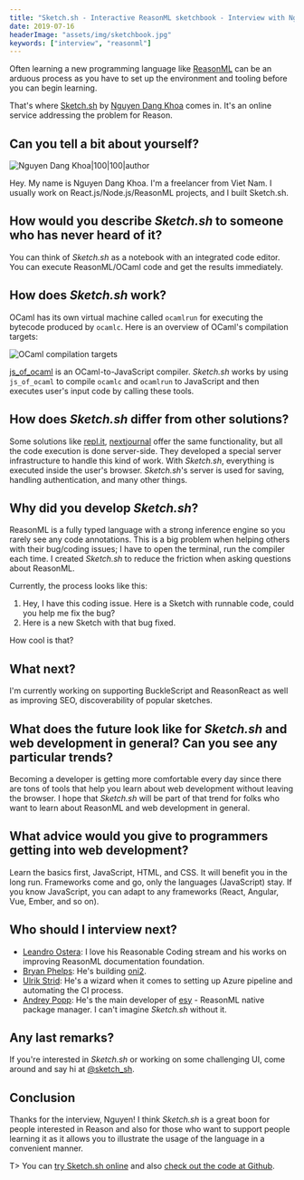 ```yaml
---
title: "Sketch.sh - Interactive ReasonML sketchbook - Interview with Nguyen Dang Khoa"
date: 2019-07-16
headerImage: "assets/img/sketchbook.jpg"
keywords: ["interview", "reasonml"]
---
```


Often learning a new programming language like [ReasonML](https://reasonml.github.io) can be an arduous process as you have to set up the environment and tooling before you can begin learning.

That's where [Sketch.sh](https://sketch.sh) by [Nguyen Dang Khoa](https://twitter.com/thangngoc89) comes in. It's an online service addressing the problem for Reason.

## Can you tell a bit about yourself?

![Nguyen Dang Khoa|100|100|author](https://www.gravatar.com/avatar/8378133c824f6d2fd4e89d98bd4e8d87?s=200")

Hey. My name is Nguyen Dang Khoa. I'm a freelancer from Viet Nam. I usually work on React.js/Node.js/ReasonML projects, and I built Sketch.sh.

## How would you describe _Sketch.sh_ to someone who has never heard of it?

You can think of _Sketch.sh_ as a notebook with an integrated code editor. You can execute ReasonML/OCaml code and get the results immediately.

## How does _Sketch.sh_ work?

OCaml has its own virtual machine called `ocamlrun` for executing the bytecode produced by `ocamlc`. Here is an overview of OCaml's compilation targets:

![OCaml compilation targets](assets/img/sketch.png)

[js_of_ocaml](https://github.com/ocsigen/js_of_ocaml/) is an OCaml-to-JavaScript compiler. _Sketch.sh_ works by using `js_of_ocaml` to compile `ocamlc` and `ocamlrun` to JavaScript and then executes user's input code by calling these tools.

## How does _Sketch.sh_ differ from other solutions?

Some solutions like [repl.it](https://repl.it), [nextjournal](https://nextjournal.com) offer the same functionality, but all the code execution is done server-side. They developed a special server infrastructure to handle this kind of work. With _Sketch.sh_, everything is executed inside the user's browser. _Sketch.sh_'s server is used for saving, handling authentication, and many other things.

## Why did you develop _Sketch.sh_?

ReasonML is a fully typed language with a strong inference engine so you rarely see any code annotations. This is a big problem when helping others with their bug/coding issues; I have to open the terminal, run the compiler each time. I created _Sketch.sh_ to reduce the friction when asking questions about ReasonML.

Currently, the process looks like this:

1. Hey, I have this coding issue. Here is a Sketch with runnable code, could you help me fix the bug?
2. Here is a new Sketch with that bug fixed.

How cool is that?

## What next?

I'm currently working on supporting BuckleScript and ReasonReact as well as improving SEO, discoverability of popular sketches.

## What does the future look like for _Sketch.sh_ and web development in general? Can you see any particular trends?

Becoming a developer is getting more comfortable every day since there are tons of tools that help you learn about web development without leaving the browser. I hope that _Sketch.sh_ will be part of that trend for folks who want to learn about ReasonML and web development in general.

## What advice would you give to programmers getting into web development?

Learn the basics first, JavaScript, HTML, and CSS. It will benefit you in the long run. Frameworks come and go, only the languages (JavaScript) stay. If you know JavaScript, you can adapt to any frameworks (React, Angular, Vue, Ember, and so on).

## Who should I interview next?

* [Leandro Ostera](https://twitter.com/leostera): I love his Reasonable Coding stream and his works on improving ReasonML documentation foundation.
* [Bryan Phelps](https://twitter.com/bryphe): He's building [oni2](https://v2.onivim.io/).
* [Ulrik Strid](https://twitter.com/ulrikstrid): He's a wizard when it comes to setting up Azure pipeline and automating the CI process.
* [Andrey Popp](https://sketch.sh): He's the main developer of [esy](https://esy.sh) - ReasonML native package manager. I can't imagine _Sketch.sh_ without it.

## Any last remarks?

If you're interested in _Sketch.sh_ or working on some challenging UI, come around and say hi at [@sketch_sh](https://twitter.com/sketch_sh).

## Conclusion

Thanks for the interview, Nguyen! I think _Sketch.sh_ is a great boon for people interested in Reason and also for those who want to support people learning it as it allows you to illustrate the usage of the language in a convenient manner.

T> You can [try Sketch.sh online](https://sketch.sh) and also [check out the code at Github](https://github.com/Sketch-sh/sketch-sh/).

